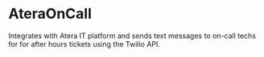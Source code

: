 # AteraOnCall
Integrates with Atera IT platform and sends text messages to on-call techs for for after hours tickets using the Twilio API.
